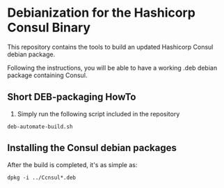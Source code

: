 # Debianization for the Hashicorp Consul Binary

This repository contains the tools to build an updated Hashicorp Consul debian package.

Following the instructions, you will be able to have a working .deb debian package containing Consul.

## Short DEB-packaging HowTo

1. Simply run the following script included in the repository

```deb-automate-build.sh```

## Installing the Consul debian packages

After the build is completed, it's as simple as:

```dpkg -i ../Ccnsul*.deb```

